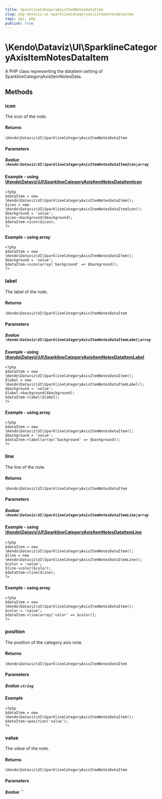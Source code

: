 ```yaml
---
title: SparklineCategoryAxisItemNotesDataItem
slug: php-dataviz-ui-sparklinecategoryaxisitemnotesdataitem
tags: api, php
publish: true
---
```


# \Kendo\Dataviz\UI\SparklineCategoryAxisItemNotesDataItem

A PHP class representing the dataItem setting of SparklineCategoryAxisItemNotesData.


## Methods

### icon

The icon of the note.

#### Returns
`\Kendo\Dataviz\UI\SparklineCategoryAxisItemNotesDataItem`

#### Parameters

##### $value `\Kendo\Dataviz\UI\SparklineCategoryAxisItemNotesDataItemIcon|array`


#### Example - using [\Kendo\Dataviz\UI\SparklineCategoryAxisItemNotesDataItemIcon](/kendo-ui/api/wrappers/php/Kendo/Dataviz/UI/SparklineCategoryAxisItemNotesDataItemIcon)
    <?php
    $dataItem = new \Kendo\Dataviz\UI\SparklineCategoryAxisItemNotesDataItem();
    $icon = new \Kendo\Dataviz\UI\SparklineCategoryAxisItemNotesDataItemIcon();
    $background = 'value';
    $icon->background($background);
    $dataItem->icon($icon);
    ?>

#### Example - using array

    <?php
    $dataItem = new \Kendo\Dataviz\UI\SparklineCategoryAxisItemNotesDataItem();
    $background = 'value';
    $dataItem->icon(array('background' => $background));
    ?>

### label

The label of the note.

#### Returns
`\Kendo\Dataviz\UI\SparklineCategoryAxisItemNotesDataItem`

#### Parameters

##### $value `\Kendo\Dataviz\UI\SparklineCategoryAxisItemNotesDataItemLabel|array`


#### Example - using [\Kendo\Dataviz\UI\SparklineCategoryAxisItemNotesDataItemLabel](/kendo-ui/api/wrappers/php/Kendo/Dataviz/UI/SparklineCategoryAxisItemNotesDataItemLabel)
    <?php
    $dataItem = new \Kendo\Dataviz\UI\SparklineCategoryAxisItemNotesDataItem();
    $label = new \Kendo\Dataviz\UI\SparklineCategoryAxisItemNotesDataItemLabel();
    $background = 'value';
    $label->background($background);
    $dataItem->label($label);
    ?>

#### Example - using array

    <?php
    $dataItem = new \Kendo\Dataviz\UI\SparklineCategoryAxisItemNotesDataItem();
    $background = 'value';
    $dataItem->label(array('background' => $background));
    ?>

### line

The line of the note.

#### Returns
`\Kendo\Dataviz\UI\SparklineCategoryAxisItemNotesDataItem`

#### Parameters

##### $value `\Kendo\Dataviz\UI\SparklineCategoryAxisItemNotesDataItemLine|array`


#### Example - using [\Kendo\Dataviz\UI\SparklineCategoryAxisItemNotesDataItemLine](/kendo-ui/api/wrappers/php/Kendo/Dataviz/UI/SparklineCategoryAxisItemNotesDataItemLine)
    <?php
    $dataItem = new \Kendo\Dataviz\UI\SparklineCategoryAxisItemNotesDataItem();
    $line = new \Kendo\Dataviz\UI\SparklineCategoryAxisItemNotesDataItemLine();
    $color = 'value';
    $line->color($color);
    $dataItem->line($line);
    ?>

#### Example - using array

    <?php
    $dataItem = new \Kendo\Dataviz\UI\SparklineCategoryAxisItemNotesDataItem();
    $color = 'value';
    $dataItem->line(array('color' => $color));
    ?>

### position
The position of the category axis note.

#### Returns
`\Kendo\Dataviz\UI\SparklineCategoryAxisItemNotesDataItem`

#### Parameters

##### $value `string`



#### Example 
    <?php
    $dataItem = new \Kendo\Dataviz\UI\SparklineCategoryAxisItemNotesDataItem();
    $dataItem->position('value');
    ?>

### value
The value of the note.

#### Returns
`\Kendo\Dataviz\UI\SparklineCategoryAxisItemNotesDataItem`

#### Parameters

##### $value ``



